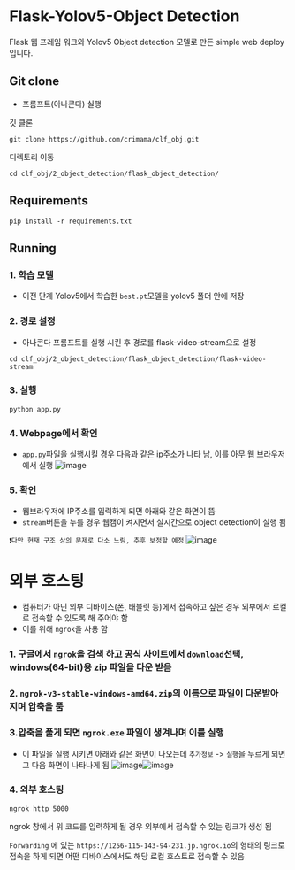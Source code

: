 # Flask-Yolov5-Object Detection 
Flask 웹 프레임 워크와 Yolov5 Object detection 모델로 만든 simple web deploy 입니다. 

## Git clone 
- 프롬프트(아나콘다) 실행 

깃 클론 
```
git clone https://github.com/crimama/clf_obj.git
```
디렉토리 이동 
```
cd clf_obj/2_object_detection/flask_object_detection/
```

## Requirements ##
```
pip install -r requirements.txt
```

## Running ##
### 1. 학습 모델 
- 이전 단계 Yolov5에서 학습한 `best.pt`모델을 yolov5 폴더 안에 저장 
### 2. 경로 설정 
- 아나콘다 프롬프트를 실행 시킨 후 경로를 flask-video-stream으로 설정 
```
cd clf_obj/2_object_detection/flask_object_detection/flask-video-stream
```
### 3. 실행 
```
python app.py
```
### 4. Webpage에서 확인 
- `app.py`파일을 실행시킬 경우 다음과 같은 ip주소가 나타 남, 이를 아무 웹 브라우저에서 실행 
![image](https://user-images.githubusercontent.com/92499881/177930649-2946251d-79c8-4032-b556-7beca74bf521.png)
### 5. 확인 
- 웹브라우저에 IP주소를 입력하게 되면 아래와 같은 화면이 뜸 
- `stream`버튼을 누를 경우 웹캠이 켜지면서 실시간으로 object detection이 실행 됨 


`❗다만 현재 구조 상의 문제로 다소 느림, 추후 보정할 예정` 
![image](https://user-images.githubusercontent.com/92499881/177930753-fc54c71f-ca1e-47d0-835e-78af684530a9.png)


# 외부 호스팅 
- 컴퓨터가 아닌 외부 디바이스(폰, 태블릿 등)에서 접속하고 싶은 경우 외부에서 로컬로 접속할 수 있도록 해 주어야 함 
- 이를 위해 `ngrok`을 사용 함 
### 1. 구글에서 `ngrok`을 검색 하고 공식 사이트에서 `download`선택, windows(64-bit)용 zip 파일을 다운 받음 
### 2. `ngrok-v3-stable-windows-amd64.zip`의 이름으로 파일이 다운받아 지며 압축을 품 
### 3.압축을 풀게 되면 `ngrok.exe` 파일이 생겨나며 이를 실행
  - 이 파일을 실행 시키면 아래와 같은 화면이 나오는데 `추가정보` -> `실행`을 누르게 되면 그 다음 화면이 나타나게 됨 
![image](https://user-images.githubusercontent.com/92499881/177932166-3508ff1d-2d27-41cd-aa75-bd896519313d.png)![image](https://user-images.githubusercontent.com/92499881/177932241-54731e51-3ef6-4278-832c-238066226762.png)

### 4. 외부 호스팅 
```
ngrok http 5000 
```
ngrok 창에서 위 코드를 입력하게 될 경우 외부에서 접속할 수 있는 링크가 생성 됨 

`Forwarding` 에 있는 `https://1256-115-143-94-231.jp.ngrok.io`의 형태의 링크로 접속을 하게 되면 어떤 디바이스에서도 해당 로컬 호스트로 접속할 수 있음 

